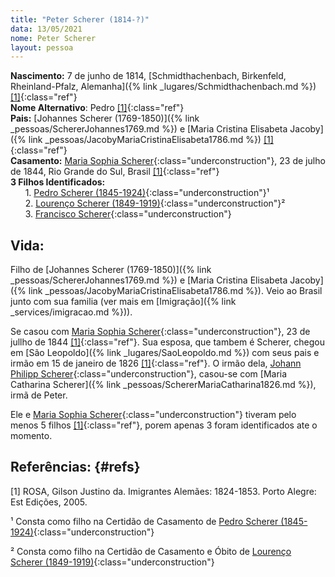 ```yaml
---
title: "Peter Scherer (1814-?)"
data: 13/05/2021
nome: Peter Scherer
layout: pessoa
---
```


**Nascimento:** 7 de junho de 1814, [Schmidthachenbach, Birkenfeld, Rheinland-Pfalz, Alemanha]({% link _lugares/Schmidthachenbach.md %}) [[1]](#refs){:class="ref"}<br/>
**Nome Alternativo**: Pedro [[1]](#refs){:class="ref"}<br/>
**Pais:** [Johannes Scherer (1769-1850)]({% link _pessoas/SchererJohannes1769.md %}) e [Maria Cristina Elisabeta Jacoby]({% link _pessoas/JacobyMariaCristinaElisabeta1786.md %}) [[1]](#refs){:class="ref"}<br/>
**Casamento:** [Maria Sophia Scherer](){:class="underconstruction"}, 23 de julho de 1844, Rio Grande do Sul, Brasil [[1]](#refs){:class="ref"}<br/>
**3 Filhos Identificados:**<br/>
&nbsp;&nbsp;&nbsp;&nbsp;&nbsp;&nbsp;1. [Pedro Scherer (1845-1924)](){:class="underconstruction"}¹<br/>
&nbsp;&nbsp;&nbsp;&nbsp;&nbsp;&nbsp;2. [Lourenço Scherer (1849-1919)](){:class="underconstruction"}²<br/>
&nbsp;&nbsp;&nbsp;&nbsp;&nbsp;&nbsp;3. [Francisco Scherer](){:class="underconstruction"}<br/>


## Vida:

Filho de [Johannes Scherer (1769-1850)]({% link _pessoas/SchererJohannes1769.md %}) e [Maria Cristina Elisabeta Jacoby]({% link _pessoas/JacobyMariaCristinaElisabeta1786.md %}). Veio ao Brasil junto com sua familia (ver mais em [Imigração]({% link _services/imigracao.md %})).

Se casou com [Maria Sophia Scherer](){:class="underconstruction"}, 23 de jullho de 1844 [[1]](#refs){:class="ref"}. Sua esposa, que tambem é Scherer, chegou em [São Leopoldo]({% link _lugares/SaoLeopoldo.md %}) com seus pais e irmão em 15 de janeiro de 1826 [[1]](#refs){:class="ref"}. O irmão dela, [Johann Philipp Scherer](){:class="underconstruction"}, casou-se com [Maria Catharina Scherer]({% link _pessoas/SchererMariaCatharina1826.md %}), irmã de Peter.

Ele e [Maria Sophia Scherer](){:class="underconstruction"} tiveram pelo menos 5 filhos [[1]](#refs){:class="ref"}, porem apenas 3 foram identificados ate o momento.


## Referências: {#refs}

[1] ROSA, Gilson Justino da. Imigrantes Alemães: 1824-1853. Porto Alegre: Est Edições, 2005.

¹ Consta como filho na Certidão de Casamento de [Pedro Scherer (1845-1924)](){:class="underconstruction"}

² Consta como filho na Certidão de Casamento e Óbito de [Lourenço Scherer (1849-1919)](){:class="underconstruction"}


